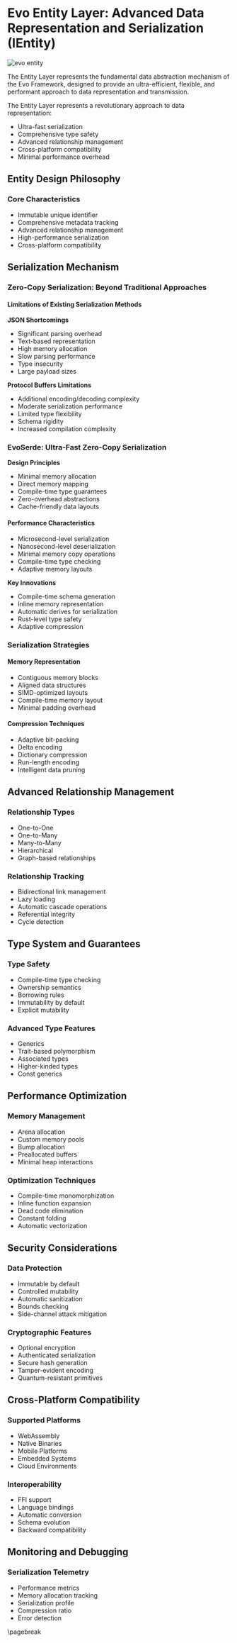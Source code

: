 # Evo Entity Layer: Advanced Data Representation and Serialization (IEntity)

![evo entity](data/evo_layer_entity.svg)

The Entity Layer represents the fundamental data abstraction mechanism of the Evo Framework, designed to provide an ultra-efficient, flexible, and performant approach to data representation and transmission.

The Entity Layer represents a revolutionary approach to data representation:
- Ultra-fast serialization
- Comprehensive type safety
- Advanced relationship management
- Cross-platform compatibility
- Minimal performance overhead

## Entity Design Philosophy

### Core Characteristics
- Immutable unique identifier
- Comprehensive metadata tracking
- Advanced relationship management
- High-performance serialization
- Cross-platform compatibility

## Serialization Mechanism

### Zero-Copy Serialization: Beyond Traditional Approaches

#### Limitations of Existing Serialization Methods

**JSON Shortcomings**
- Significant parsing overhead
- Text-based representation
- High memory allocation
- Slow parsing performance
- Type insecurity
- Large payload sizes

**Protocol Buffers Limitations**
- Additional encoding/decoding complexity
- Moderate serialization performance
- Limited type flexibility
- Schema rigidity
- Increased compilation complexity

### EvoSerde: Ultra-Fast Zero-Copy Serialization

**Design Principles**
- Minimal memory allocation
- Direct memory mapping
- Compile-time type guarantees
- Zero-overhead abstractions
- Cache-friendly data layouts

#### Performance Characteristics
- Microsecond-level serialization
- Nanosecond-level deserialization
- Minimal memory copy operations
- Compile-time type checking
- Adaptive memory layouts

**Key Innovations**
- Compile-time schema generation
- Inline memory representation
- Automatic derives for serialization
- Rust-level type safety
- Adaptive compression

### Serialization Strategies

#### Memory Representation
- Contiguous memory blocks
- Aligned data structures
- SIMD-optimized layouts
- Compile-time memory layout
- Minimal padding overhead

#### Compression Techniques
- Adaptive bit-packing
- Delta encoding
- Dictionary compression
- Run-length encoding
- Intelligent data pruning

## Advanced Relationship Management

### Relationship Types
- One-to-One
- One-to-Many
- Many-to-Many
- Hierarchical
- Graph-based relationships

### Relationship Tracking
- Bidirectional link management
- Lazy loading
- Automatic cascade operations
- Referential integrity
- Cycle detection

## Type System and Guarantees

### Type Safety
- Compile-time type checking
- Ownership semantics
- Borrowing rules
- Immutability by default
- Explicit mutability

### Advanced Type Features
- Generics
- Trait-based polymorphism
- Associated types
- Higher-kinded types
- Const generics

## Performance Optimization

### Memory Management
- Arena allocation
- Custom memory pools
- Bump allocation
- Preallocated buffers
- Minimal heap interactions

### Optimization Techniques
- Compile-time monomorphization
- Inline function expansion
- Dead code elimination
- Constant folding
- Automatic vectorization

## Security Considerations

### Data Protection
- Immutable by default
- Controlled mutability
- Automatic sanitization
- Bounds checking
- Side-channel attack mitigation

### Cryptographic Features
- Optional encryption
- Authenticated serialization
- Secure hash generation
- Tamper-evident encoding
- Quantum-resistant primitives

## Cross-Platform Compatibility

### Supported Platforms
- WebAssembly
- Native Binaries
- Mobile Platforms
- Embedded Systems
- Cloud Environments

### Interoperability
- FFI support
- Language bindings
- Automatic conversion
- Schema evolution
- Backward compatibility

## Monitoring and Debugging

### Serialization Telemetry
- Performance metrics
- Memory allocation tracking
- Serialization profile
- Compression ratio
- Error detection

\pagebreak